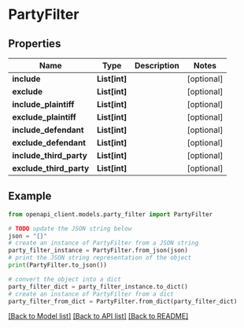 # PartyFilter


## Properties

Name | Type | Description | Notes
------------ | ------------- | ------------- | -------------
**include** | **List[int]** |  | [optional] 
**exclude** | **List[int]** |  | [optional] 
**include_plaintiff** | **List[int]** |  | [optional] 
**exclude_plaintiff** | **List[int]** |  | [optional] 
**include_defendant** | **List[int]** |  | [optional] 
**exclude_defendant** | **List[int]** |  | [optional] 
**include_third_party** | **List[int]** |  | [optional] 
**exclude_third_party** | **List[int]** |  | [optional] 

## Example

```python
from openapi_client.models.party_filter import PartyFilter

# TODO update the JSON string below
json = "{}"
# create an instance of PartyFilter from a JSON string
party_filter_instance = PartyFilter.from_json(json)
# print the JSON string representation of the object
print(PartyFilter.to_json())

# convert the object into a dict
party_filter_dict = party_filter_instance.to_dict()
# create an instance of PartyFilter from a dict
party_filter_from_dict = PartyFilter.from_dict(party_filter_dict)
```
[[Back to Model list]](../README.md#documentation-for-models) [[Back to API list]](../README.md#documentation-for-api-endpoints) [[Back to README]](../README.md)



